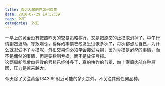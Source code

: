 ```yaml
---
title: 着火入魔的你如何自救
date: 2016-07-29 14:32:59
tags: 外汇
categories: 外汇
---
```

一早上的黄金没有按照昨天的交易策略执行，又是把原来的止损取消掉了，中午行情剧烈波动，导致爆仓，这样的事情已经发生过很多次了，每次都想抽自己，为什么就忍受不了亏损呢，外汇交易你必须学会接受亏损，因为亏损是必然的事情，而不是偶然的事情，但是要控制亏损，而不是放任亏损。  
这两周胡乱做单导致的亏损已经够多了，真的快炸的节奏，加上家庭内部各种原因，压力是越来越大。

今天除了关注黄金1343.90附近可能的多头之外，不关注其他任何品种。